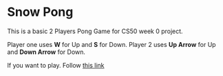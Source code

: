 # Snow Pong

This is a basic 2 Players Pong Game for CS50 week 0 project.

Player one uses **W** for Up and **S** for Down. Player 2 uses **Up Arrow** for Up and **Down Arrow** for Down.

If you want to play. Follow [this link](https://scratch.mit.edu/projects/1212891309/)